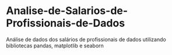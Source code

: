 # Analise-de-Salarios-de-Profissionais-de-Dados
Análise de dados dos salários de profissionais de dados utilizando bibliotecas pandas, matplotlib e seaborn
